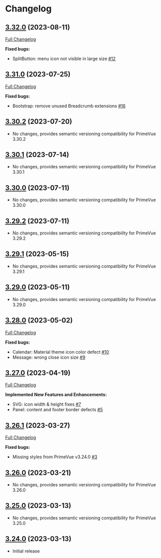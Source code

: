 # Changelog

## [3.32.0](https://github.com/primefaces/primevue-sass-theme/tree/3.32.0) (2023-08-11)

[Full Changelog](https://github.com/primefaces/primevue-sass-theme/compare/3.31.0...3.32.0)

**Fixed bugs:**

- SplitButton: menu icon not visible in large size [#12](https://github.com/primefaces/primevue-sass-theme/issues/12)

## [3.31.0](https://github.com/primefaces/primevue-sass-theme/tree/3.31.0) (2023-07-25)

[Full Changelog](https://github.com/primefaces/primevue-sass-theme/compare/3.30.2...3.31.0)

**Fixed bugs:**

- Bootstrap: remove unused Breadcrumb extensions [\#16](https://github.com/primefaces/primevue-sass-theme/issues/16)

## [3.30.2](https://github.com/primefaces/primevue-sass-theme/tree/3.30.2) (2023-07-20)

- No changes, provides semantic versioning compatibility for PrimeVue 3.30.2

## [3.30.1](https://github.com/primefaces/primevue-sass-theme/tree/3.30.1) (2023-07-14)

- No changes, provides semantic versioning compatibility for PrimeVue 3.30.1

## [3.30.0](https://github.com/primefaces/primevue-sass-theme/tree/3.30.0) (2023-07-11)

- No changes, provides semantic versioning compatibility for PrimeVue 3.30.0

## [3.29.2](https://github.com/primefaces/primevue-sass-theme/tree/3.29.2) (2023-07-11)

- No changes, provides semantic versioning compatibility for PrimeVue 3.29.2

## [3.29.1](https://github.com/primefaces/primevue-sass-theme/tree/3.29.1) (2023-05-15)

- No changes, provides semantic versioning compatibility for PrimeVue 3.29.1

## [3.29.0](https://github.com/primefaces/primevue-sass-theme/tree/3.29.0) (2023-05-11)

- No changes, provides semantic versioning compatibility for PrimeVue 3.29.0

## [3.28.0](https://github.com/primefaces/primevue-sass-theme/tree/3.28.0) (2023-05-02)

[Full Changelog](https://github.com/primefaces/primevue-sass-theme/compare/3.27.0...3.28.0)

**Fixed bugs:**

- Calendar: Material theme icon color defect [\#10](https://github.com/primefaces/primevue-sass-theme/issues/10)
- Message: wrong close icon size [\#9](https://github.com/primefaces/primevue-sass-theme/issues/9)

## [3.27.0](https://github.com/primefaces/primevue-sass-theme/tree/3.27.0) (2023-04-19)

[Full Changelog](https://github.com/primefaces/primevue-sass-theme/compare/3.26.1...3.27.0)

**Implemented New Features and Enhancements:**

- SVG: icon width & height fixes [\#7](https://github.com/primefaces/primevue-sass-theme/issues/7)
- Panel: content and footer border defects [\#5](https://github.com/primefaces/primevue-sass-theme/issues/5)

## [3.26.1](https://github.com/primefaces/primevue-sass-theme/tree/3.26.1) (2023-03-27)

[Full Changelog](https://github.com/primefaces/primevue-sass-theme/compare/3.26.0...3.26.1)

**Fixed bugs:**

- Missing styles from PrimeVue v3.24.0 [\#3](https://github.com/primefaces/primevue-sass-theme/issues/3)

## [3.26.0](https://github.com/primefaces/primevue-sass-theme/tree/3.26.0) (2023-03-21)

- No changes, provides semantic versioning compatibility for PrimeVue 3.26.0

## [3.25.0](https://github.com/primefaces/primevue-sass-theme/tree/3.25.0) (2023-03-13)

- No changes, provides semantic versioning compatibility for PrimeVue 3.25.0

## [3.24.0](https://github.com/primefaces/primevue-sass-theme/tree/3.24.0) (2023-03-13)

- Initial release
